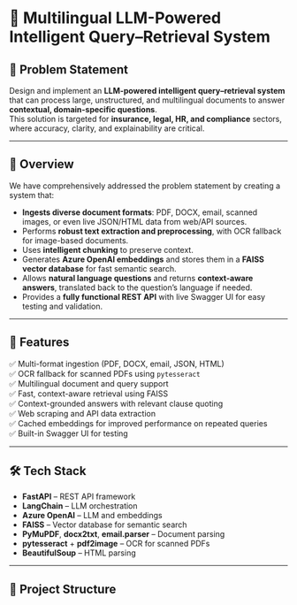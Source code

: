 # 📄 Multilingual LLM-Powered Intelligent Query–Retrieval System

## 📌 Problem Statement
Design and implement an **LLM-powered intelligent query–retrieval system** that can process large, unstructured, and multilingual documents to answer **contextual, domain-specific questions**.  
This solution is targeted for **insurance, legal, HR, and compliance** sectors, where accuracy, clarity, and explainability are critical.

---

## 🎯 Overview
We have comprehensively addressed the problem statement by creating a system that:

- **Ingests diverse document formats**: PDF, DOCX, email, scanned images, or even live JSON/HTML data from web/API sources.
- Performs **robust text extraction and preprocessing**, with OCR fallback for image-based documents.
- Uses **intelligent chunking** to preserve context.
- Generates **Azure OpenAI embeddings** and stores them in a **FAISS vector database** for fast semantic search.
- Allows **natural language questions** and returns **context-aware answers**, translated back to the question’s language if needed.
- Provides a **fully functional REST API** with live Swagger UI for easy testing and validation.

---

## 🚀 Features
✅ Multi-format ingestion (PDF, DOCX, email, JSON, HTML)  
✅ OCR fallback for scanned PDFs using `pytesseract`  
✅ Multilingual document and query support  
✅ Fast, context-aware retrieval using FAISS  
✅ Context-grounded answers with relevant clause quoting  
✅ Web scraping and API data extraction  
✅ Cached embeddings for improved performance on repeated queries  
✅ Built-in Swagger UI for testing

---

## 🛠️ Tech Stack
- **FastAPI** – REST API framework
- **LangChain** – LLM orchestration
- **Azure OpenAI** – LLM and embeddings
- **FAISS** – Vector database for semantic search
- **PyMuPDF**, **docx2txt**, **email.parser** – Document parsing
- **pytesseract** + **pdf2image** – OCR for scanned PDFs
- **BeautifulSoup** – HTML parsing

---

## 📂 Project Structure
